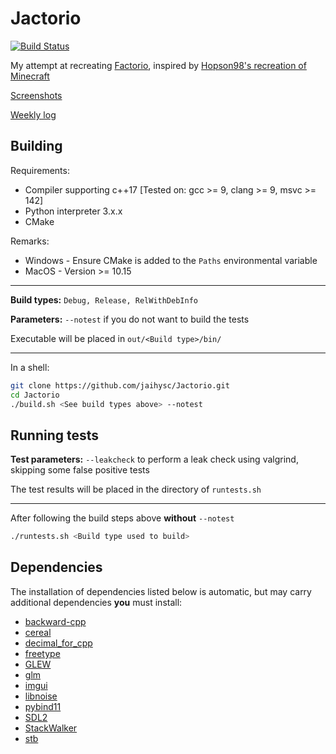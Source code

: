 # Jactorio

[![Build Status](https://dev.azure.com/jaihysc/Jactorio/_apis/build/status/jaihysc.Jactorio?branchName=master)](https://dev.azure.com/jaihysc/Jactorio/_build/latest?definitionId=1&branchName=master)

My attempt at recreating [Factorio](https://factorio.com), inspired by [Hopson98's recreation of Minecraft](https://github.com/Hopson97/MineCraft-One-Week-Challenge)

[Screenshots](https://github.com/jaihysc/Jactorio/wiki/Screenshots)

[Weekly log](https://github.com/jaihysc/Jactorio/wiki/Devlog)

## Building

Requirements:

* Compiler supporting c++17 [Tested on: gcc >= 9, clang >= 9, msvc >= 142]
* Python interpreter 3.x.x
* CMake

Remarks:

* Windows - Ensure CMake is added to the `Paths` environmental variable
* MacOS - Version >= 10.15

---

**Build types:** `Debug, Release, RelWithDebInfo`

**Parameters:** `--notest` if you do not want to build the tests

Executable will be placed in `out/<Build type>/bin/`

---

In a shell:

```bash
git clone https://github.com/jaihysc/Jactorio.git
cd Jactorio
./build.sh <See build types above> --notest
```

## Running tests

**Test parameters:** `--leakcheck` to perform a leak check using valgrind, skipping some false positive tests

The test results will be placed in the directory of `runtests.sh`

---

After following the build steps above **without** `--notest`

```bash
./runtests.sh <Build type used to build>
```

## Dependencies

The installation of dependencies listed below is automatic, but may carry additional dependencies **you** must install:

* [backward-cpp](https://github.com/bombela/backward-cpp)
* [cereal](https://github.com/USCiLab/cereal)
* [decimal_for_cpp](https://github.com/vpiotr/decimal_for_cpp)
* [freetype](https://gitlab.freedesktop.org/freetype/freetype)
* [GLEW](http://glew.sourceforge.net/)
* [glm](https://github.com/g-truc/glm)
* [imgui](https://github.com/ocornut/imgui)
* [libnoise](https://github.com/jaihysc/libnoise)
* [pybind11](https://github.com/pybind/pybind11)
* [SDL2](https://github.com/spurious/SDL-mirror)
* [StackWalker](https://github.com/JochenKalmbach/StackWalker)
* [stb](https://github.com/nothings/stb)
